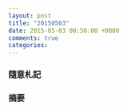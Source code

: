 ```yaml
---
layout: post
title: "20150503"
date: 2015-05-03 00:58:00 +0800
comments: true
categories: 
---
```


### 隨意札記

### 摘要

### 
